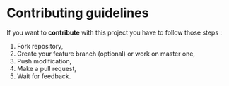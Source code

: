 # Contributing guidelines
If you want to **contribute** with this project you have to follow those steps :
1. Fork repository,
2. Create your feature branch (optional) or work on master one,
3. Push modification,
4. Make a pull request,
5. Wait for feedback.